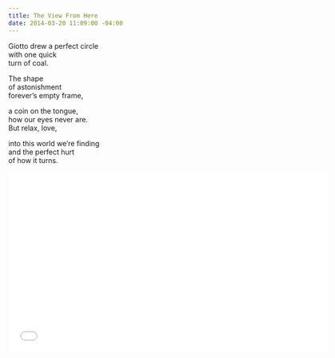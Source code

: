 ```yaml
---
title: The View From Here
date: 2014-03-20 11:09:00 -04:00
---
```


Giotto drew a perfect circle  
with one quick  
turn of coal.  

The shape  
of astonishment  
forever’s empty frame,  

a coin on the tongue,  
how our eyes never are.  
But relax, love,  

into this world we’re finding  
and the perfect hurt  
of how it turns.

<iframe width="640" height="360" src="//www.youtube.com/embed/CQwhzPql2lk?rel=0&start=665" frameborder="0" allowfullscreen></iframe>
